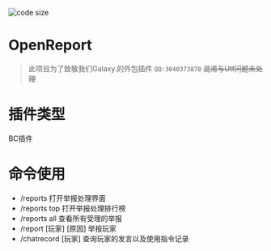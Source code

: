 ![code size](https://img.shields.io/github/repo-size/Az-eeeee/OpenReport)
# OpenReport
> 此项目为了致敬我们Galaxy.的外包插件 `QQ:3040373878`
> ~~混淆与Utf问题未处理~~
# 插件类型
BC插件

# 命令使用
- /reports 打开举报处理界面
- /reports top 打开举报处理排行榜
- /reports all 查看所有受理的举报
- /report [玩家] [原因] 举报玩家
- /chatrecord [玩家] 查询玩家的发言以及使用指令记录
